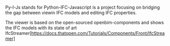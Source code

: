 Py-I-Js stands for Python-IFC-Javascript is a project focusing on bridging the gap between viewin IFC models and editing IFC properties.

The viewer is based on the open-sourced openbim-components and shows the IFC models with its state of art IfcStreamer[https://docs.thatopen.com/Tutorials/Components/Front/IfcStreamer]
